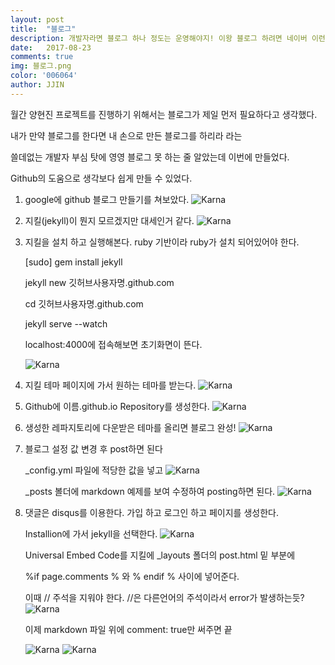 ```yaml
---
layout: post
title:  "블로그"
description: 개발자라면 블로그 하나 정도는 운영해야지! 이왕 블로그 하려면 네이버 이런거 말고 내가 만들어서 블로그 운영해야지! 그때부터인가요? 제가 블로그를 하지 못하게 된게..
date:   2017-08-23
comments: true
img: 블로그.png
color: '006064'
author: JJIN
---
```

월간 양현진 프로젝트를 진행하기 위해서는 블로그가 제일 먼저 필요하다고 생각했다.

내가 만약 블로그를 한다면 내 손으로 만든 블로그를 하리라 라는

쓸데없는 개발자 부심 탓에 영영 블로그 못 하는 줄 알았는데 이번에 만들었다.

Github의 도움으로 생각보다 쉽게 만들 수 있었다.

1. google에 github 블로그 만들기를 쳐보았다.
![Karna]({{site.baseurl}}/images/구글블로그검색.png)

2. 지킬(jekyll)이 뭔지 모르겠지만 대세인거 같다.
![Karna]({{site.baseurl}}/images/지킬이란.png)

3. 지킬을 설치 하고 실행해본다. ruby 기반이라 ruby가 설치 되어있어야 한다.

   [sudo] gem install jekyll 

   jekyll new 깃허브사용자명.github.com

   cd 깃허브사용자명.github.com

   jekyll serve --watch

   localhost:4000에 접속해보면 초기화면이 뜬다.

    ![Karna]({{site.baseurl}}/images/지킬초기화면.png)

4. 지킬 테마 페이지에 가서 원하는 테마를 받는다.
![Karna]({{site.baseurl}}/images/지킬테마.png)

5. Github에 이름.github.io Repository를 생성한다.
![Karna]({{site.baseurl}}/images/블로그레파지토리.png)

6. 생성한 레파지토리에 다운받은 테마를 올리면 블로그 완성!
![Karna]({{site.baseurl}}/images/블로그.png)

7. 블로그 설정 값 변경 후 post하면 된다

	_config.yml 파일에 적당한 값을 넣고
![Karna]({{site.baseurl}}/images/블로그설정.png)	

	_posts 볼더에 markdown 예제를 보여 수정하여 posting하면 된다.
![Karna]({{site.baseurl}}/images/블로그포스팅.png)

8. 댓글은 disqus를 이용한다.
	가입 하고 로그인 하고 페이지를 생성한다.

	Installion에 가서 jekyll을 선택한다.
	![Karna]({{site.baseurl}}/images/블로그댓글.png)

	Universal Embed Code를 지킬에 _layouts 폴더의 post.html 밑 부분에 

	%if page.comments % 와 % endif % 사이에 넣어준다.

	이때 // 주석을 지워야 한다. //은 다른언어의 주석이라서 error가 발생하는듯?
	![Karna]({{site.baseurl}}/images/댓글마무리.png)

	이제 markdown 파일 위에 comment: true만 써주면 끝

	![Karna]({{site.baseurl}}/images/커멘트.png)
	![Karna]({{site.baseurl}}/images/댓글완성.png)